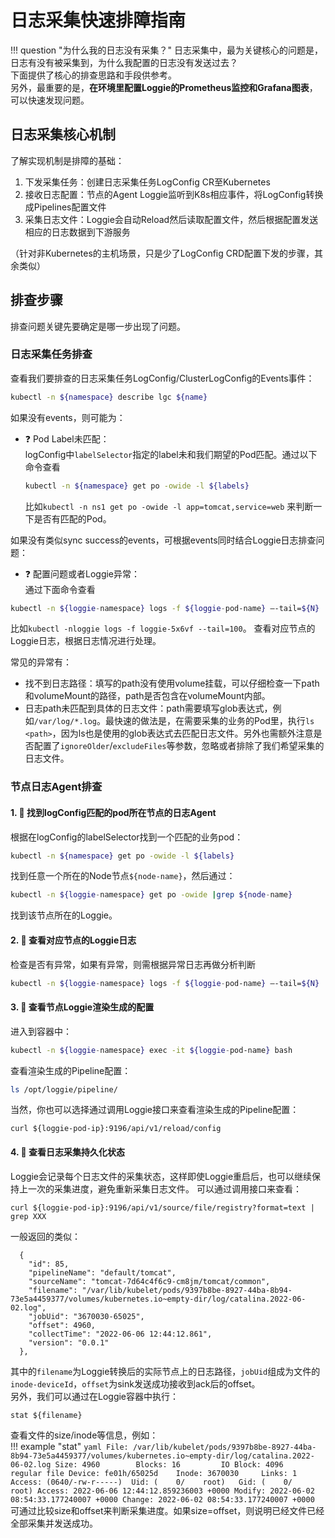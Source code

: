 # 日志采集快速排障指南

!!! question  "为什么我的日志没有采集？"
    日志采集中，最为关键核心的问题是，日志有没有被采集到，为什么我配置的日志没有发送过去？  
    下面提供了核心的排查思路和手段供参考。  
    另外，最重要的是，**在环境里配置Loggie的Prometheus监控和Grafana图表**，可以快速发现问题。


## 日志采集核心机制

了解实现机制是排障的基础：

1. 下发采集任务：创建日志采集任务LogConfig CR至Kubernetes
2. 接收日志配置：节点的Agent Loggie监听到K8s相应事件，将LogConfig转换成Pipelines配置文件
3. 采集日志文件：Loggie会自动Reload然后读取配置文件，然后根据配置发送相应的日志数据到下游服务

（针对非Kubernetes的主机场景，只是少了LogConfig CRD配置下发的步骤，其余类似）

## 排查步骤

排查问题关键先要确定是哪一步出现了问题。

### 日志采集任务排查
查看我们要排查的日志采集任务LogConfig/ClusterLogConfig的Events事件：

```bash
kubectl -n ${namespace} describe lgc ${name}
```

如果没有events，则可能为：

- :question: Pod Label未匹配：  
  logConfig中`labelSelector`指定的label未和我们期望的Pod匹配。通过以下命令查看
  ```bash
  kubectl -n ${namespace} get po -owide -l ${labels}
  ```
  比如`kubectl -n ns1 get po -owide -l app=tomcat,service=web`
  来判断一下是否有匹配的Pod。

如果没有类似sync success的events，可根据events同时结合Loggie日志排查问题：

- :question: 配置问题或者Loggie异常：  
通过下面命令查看
```bash
kubectl -n ${loggie-namespace} logs -f ${loggie-pod-name} —-tail=${N}
```
比如`kubectl -nloggie logs -f loggie-5x6vf --tail=100`。
查看对应节点的Loggie日志，根据日志情况进行处理。  

常见的异常有：

- 找不到日志路径：填写的path没有使用volume挂载，可以仔细检查一下path和volumeMount的路径，path是否包含在volumeMount内部。  
- 日志path未匹配到具体的日志文件：path需要填写glob表达式，例如`/var/log/*.log`。最快速的做法是，在需要采集的业务的Pod里，执行`ls <path>`，因为ls也是使用的glob表达式去匹配日志文件。另外也需额外注意是否配置了`ignoreOlder`/`excludeFiles`等参数，忽略或者排除了我们希望采集的日志文件。

### 节点日志Agent排查

#### 1. :mag_right: 找到logConfig匹配的pod所在节点的日志Agent

根据在logConfig的labelSelector找到一个匹配的业务pod：
```bash
kubectl -n ${namespace} get po -owide -l ${labels}
```
找到任意一个所在的Node节点`${node-name}`，然后通过：
```bash
kubectl -n ${loggie-namespace} get po -owide |grep ${node-name}
```
找到该节点所在的Loggie。

#### 2. :mag_right: 查看对应节点的Loggie日志

检查是否有异常，如果有异常，则需根据异常日志再做分析判断
```bash
kubectl -n ${loggie-namespace} logs -f ${loggie-pod-name} —-tail=${N}
```

#### 3. :mag_right: 查看节点Loggie渲染生成的配置

进入到容器中：
```bash
kubectl -n ${loggie-namespace} exec -it ${loggie-pod-name} bash
```
查看渲染生成的Pipeline配置：
```bash
ls /opt/loggie/pipeline/
```
当然，你也可以选择通过调用Loggie接口来查看渲染生成的Pipeline配置：
```
curl ${loggie-pod-ip}:9196/api/v1/reload/config
```

#### 4. :mag_right: 查看日志采集持久化状态

Loggie会记录每个日志文件的采集状态，这样即使Loggie重启后，也可以继续保持上一次的采集进度，避免重新采集日志文件。
可以通过调用接口来查看：
```
curl ${loggie-pod-ip}:9196/api/v1/source/file/registry?format=text | grep XXX
```
一般返回的类似：
```
  {
    "id": 85,
    "pipelineName": "default/tomcat",
    "sourceName": "tomcat-7d64c4f6c9-cm8jm/tomcat/common",
    "filename": "/var/lib/kubelet/pods/9397b8be-8927-44ba-8b94-73e5a4459377/volumes/kubernetes.io~empty-dir/log/catalina.2022-06-02.log",
    "jobUid": "3670030-65025",
    "offset": 4960,
    "collectTime": "2022-06-06 12:44:12.861",
    "version": "0.0.1"
  },
```
其中的`filename`为Loggie转换后的实际节点上的日志路径，`jobUid`组成为文件的`inode-deviceId`，`offset`为sink发送成功接收到ack后的offset。  
另外，我们可以通过在Loggie容器中执行：
```
stat ${filename}
```
查看文件的size/inode等信息，例如：  
!!! example  "stat"
    ```yaml
      File: /var/lib/kubelet/pods/9397b8be-8927-44ba-8b94-73e5a4459377/volumes/kubernetes.io~empty-dir/log/catalina.2022-06-02.log
      Size: 4960      	Blocks: 16         IO Block: 4096   regular file
    Device: fe01h/65025d	Inode: 3670030     Links: 1
    Access: (0640/-rw-r-----)  Uid: (    0/    root)   Gid: (    0/    root)
    Access: 2022-06-06 12:44:12.859236003 +0000
    Modify: 2022-06-02 08:54:33.177240007 +0000
    Change: 2022-06-02 08:54:33.177240007 +0000
    ```
可通过比较size和offset来判断采集进度。如果size=offset，则说明已经文件已经全部采集并发送成功。
